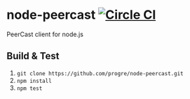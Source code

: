 # node-peercast [![Circle CI](https://circleci.com/gh/progre/node-peercast.png?style=badge)](https://circleci.com/gh/progre/node-peercast)

PeerCast client for node.js

Build & Test
----

1. `git clone https://github.com/progre/node-peercast.git`
2. `npm install`
3. `npm test`
